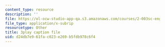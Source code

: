 ```yaml
---
content_type: resource
description: ''
file: https://ol-ocw-studio-app-qa.s3.amazonaws.com/courses/2-003sc-engineering-dynamics-fall-2011/d24db7e961fac023e269b5fdb978c6f4_jROTMB142T0.srt
file_type: application/x-subrip
resourcetype: Other
title: 3play caption file
uid: d24db7e9-61fa-c023-e269-b5fdb978c6f4
---
```

